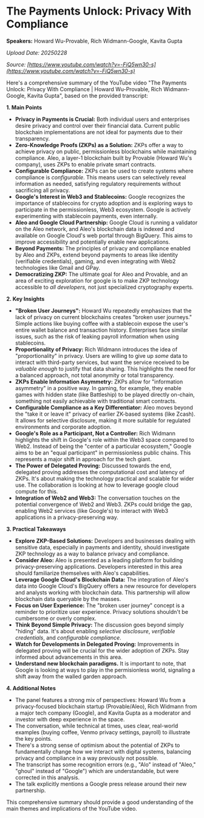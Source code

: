 # The Payments Unlock: Privacy With Compliance

**Speakers:** Howard Wu-Provable, Rich Widmann-Google, Kavita Gupta


*Upload Date: 20250228*

*Source: [https://www.youtube.com/watch?v=-FiQ5wn30-s](https://www.youtube.com/watch?v=-FiQ5wn30-s)*

Here's a comprehensive summary of the YouTube video "The Payments Unlock: Privacy With Compliance | Howard Wu-Provable, Rich Widmann-Google, Kavita Gupta", based on the provided transcript:

**1. Main Points**

*   **Privacy in Payments is Crucial:** Both individual users and enterprises desire privacy and control over their financial data.  Current public blockchain implementations are not ideal for payments due to their transparency.
*   **Zero-Knowledge Proofs (ZKPs) as a Solution:** ZKPs offer a way to achieve privacy on public, permissionless blockchains while maintaining compliance. Aleo, a layer-1 blockchain built by Provable (Howard Wu's company), uses ZKPs to enable private smart contracts.
*   **Configurable Compliance:**  ZKPs can be used to create systems where compliance is *configurable*.  This means users can selectively reveal information as needed, satisfying regulatory requirements without sacrificing all privacy.
*   **Google's Interest in Web3 and Stablecoins:**  Google recognizes the importance of stablecoins for crypto adoption and is exploring ways to participate in the permissionless, Web3 ecosystem. Google is actively experimenting with stablecoin payments, even internally.
* **Aleo and Google Cloud Partnership:** Google Cloud is running a validator on the Aleo network, and Aleo's blockchain data is indexed and available on Google Cloud's web portal through BigQuery.  This aims to improve accessibility and potentially enable new applications.
*  **Beyond Payments:** The principles of privacy and compliance enabled by Aleo and ZKPs, extend beyond payments to areas like identity (verifiable credentials), gaming, and even integrating with Web2 technologies like Gmail and GPay.
* **Democratizing ZKP:** The ultimate goal for Aleo and Provable, and an area of exciting exploration for google is to make ZKP technology accessible to *all developers,* not just specialized cryptography experts.

**2. Key Insights**

*   **"Broken User Journeys":**  Howard Wu repeatedly emphasizes that the lack of privacy on current blockchains creates "broken user journeys."  Simple actions like buying coffee with a stablecoin expose the user's entire wallet balance and transaction history.  Enterprises face similar issues, such as the risk of leaking payroll information when using stablecoins.
*   **Proportionality of Privacy:**  Rich Widmann introduces the idea of "proportionality" in privacy.  Users are willing to give up *some* data to interact with third-party services, but want the service received to be *valuable enough* to justify that data sharing. This highlights the need for a balanced approach, not total anonymity or total transparency.
*   **ZKPs Enable Information Asymmetry:**  ZKPs allow for "information asymmetry" in a positive way.  In gaming, for example, they enable games with hidden state (like Battleship) to be played directly on-chain, something not easily achievable with traditional smart contracts.
*   **Configurable Compliance as a Key Differentiator:**  Aleo moves beyond the "take it or leave it" privacy of earlier ZK-based systems (like Zcash).  It allows for selective disclosure, making it more suitable for regulated environments and corporate adoption.
*   **Google's Role as a Participant, Not a Controller:**  Rich Widmann highlights the shift in Google's role within the Web3 space compared to Web2.  Instead of being the "center of a particular ecosystem," Google aims to be an "equal participant" in permissionless public chains.  This represents a major shift in approach for the tech giant.
*   **The Power of Delegated Proving:** Discussed towards the end, delegated proving addresses the computational cost and latency of ZKPs.  It's about making the technology practical and scalable for wider use. The collaboration is looking at how to leverage google cloud compute for this.
*   **Integration of Web2 and Web3:**  The conversation touches on the potential convergence of Web2 and Web3.  ZKPs could bridge the gap, enabling Web2 services (like Google's) to interact with Web3 applications in a privacy-preserving way.

**3. Practical Takeaways**

*   **Explore ZKP-Based Solutions:** Developers and businesses dealing with sensitive data, especially in payments and identity, should investigate ZKP technology as a way to balance privacy and compliance.
*   **Consider Aleo:** Aleo is presented as a leading platform for building privacy-preserving applications.  Developers interested in this area should familiarize themselves with Aleo's capabilities.
*   **Leverage Google Cloud's Blockchain Data:**  The integration of Aleo's data into Google Cloud's BigQuery offers a new resource for developers and analysts working with blockchain data. This partnership will allow blockchain data queryable by the masses.
*   **Focus on User Experience:**  The "broken user journey" concept is a reminder to prioritize user experience.  Privacy solutions shouldn't be cumbersome or overly complex.
*   **Think Beyond Simple Privacy:**  The discussion goes beyond simply "hiding" data.  It's about enabling *selective disclosure*, *verifiable credentials*, and *configurable compliance*.
*   **Watch for Developments in Delegated Proving:**  Improvements in delegated proving will be crucial for the wider adoption of ZKPs. Stay informed about advancements in this area.
* **Understand new blockchain paradigms.** It is important to note, that Google is looking at ways to play in the permisionless world, signaling a shift away from the walled garden approach.

**4. Additional Notes**

*   The panel features a strong mix of perspectives: Howard Wu from a privacy-focused blockchain startup (Provable/Aleo), Rich Widmann from a major tech company (Google), and Kavita Gupta as a moderator and investor with deep experience in the space.
*   The conversation, while technical at times, uses clear, real-world examples (buying coffee, Venmo privacy settings, payroll) to illustrate the key points.
*   There's a strong sense of optimism about the potential of ZKPs to fundamentally change how we interact with digital systems, balancing privacy and compliance in a way previously not possible.
* The transcript has some recognition errors (e.g., "Alo" instead of "Aleo," "ghoul" instead of "Google") which are understandable, but were corrected in this analysis.
* The talk explicitly mentions a Google press release around their new partnership.

This comprehensive summary should provide a good understanding of the main themes and implications of the YouTube video.